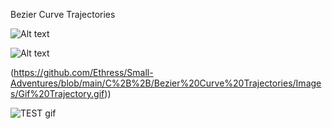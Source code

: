 
Bezier Curve Trajectories

![Alt text](https://github.com/Ethress/Small-Adventures/C++/Bezier-Curve-Trajectories/Images/Gif-Trajectory.gif)

![Alt text](https://github.com/Ethress/Small-Adventures/blob/main/C++/Bezier-Curve-Trajectories/Images/Gif-Trajectory.gif)

(https://github.com/Ethress/Small-Adventures/blob/main/C%2B%2B/Bezier%20Curve%20Trajectories/Images/Gif%20Trajectory.gif))

![TEST gif](https://github.com/Ethress/Small-Adventures/C++/Bezier-Curve-Trajectories/Images/Gif-Trajectory.gif?raw=true)

